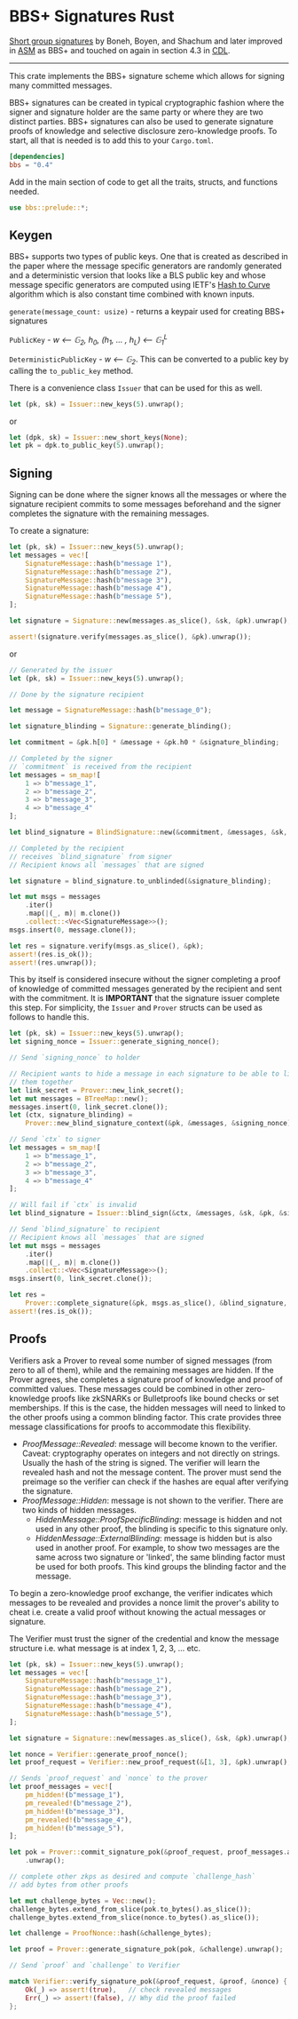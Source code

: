 # BBS+ Signatures Rust

[Short group signatures](https://crypto.stanford.edu/~xb/crypto04a/groupsigs.pdf) by Boneh, Boyen, and Shachum
and later improved in [ASM](http://web.cs.iastate.edu/~wzhang/teach-552/ReadingList/552-14.pdf) as BBS+ and touched on again
in section 4.3 in [CDL](https://eprint.iacr.org/2016/663.pdf).

---

This crate implements the BBS+ signature scheme which allows for signing many committed messages.

BBS+ signatures can be created in typical cryptographic fashion where the signer and signature holder are the same
party or where they are two distinct parties. BBS+ signatures can also be used to generate signature proofs of knowledge
and selective disclosure zero-knowledge proofs. To start, all that is needed is to add this to your `Cargo.toml`.

```toml
[dependencies]
bbs = "0.4"
```

Add in the main section of code to get all the traits, structs, and functions needed.

```rust
use bbs::prelude::*;
```

## Keygen

BBS+ supports two types of public keys. One that is created as described in the paper where the message specific generators
are randomly generated
and a deterministic version that looks like a BLS public key and whose message specific generators are computed using
IETF's [Hash to Curve](https://datatracker.ietf.org/doc/draft-irtf-cfrg-hash-to-curve/?include_text=1) algorithm which is also constant time combined with known inputs.

`generate(message_count: usize)` - returns a keypair used for creating BBS+ signatures

`PublicKey` - *w &xlarr; &#x1D53E;<sub>2</sub>, h<sub>0</sub>, (h<sub>1</sub>, ... , h<sub>L</sub>) &xlarr; &#x1D53E;<sub>1</sub><sup>L</sup>*

`DeterministicPublicKey` - *w &xlarr; &#x1D53E;<sub>2</sub>*. This can be converted to a public key by calling the `to_public_key` method.

There is a convenience class `Issuer` that can be used for this as well.

```rust
let (pk, sk) = Issuer::new_keys(5).unwrap();
```

or 

```rust
let (dpk, sk) = Issuer::new_short_keys(None);
let pk = dpk.to_public_key(5).unwrap();
```

## Signing

Signing can be done where the signer knows all the messages or where the signature recipient commits to some messages beforehand
and the signer completes the signature with the remaining messages.

To create a signature:

```rust
let (pk, sk) = Issuer::new_keys(5).unwrap();
let messages = vec![
    SignatureMessage::hash(b"message 1"),
    SignatureMessage::hash(b"message 2"),
    SignatureMessage::hash(b"message 3"),
    SignatureMessage::hash(b"message 4"),
    SignatureMessage::hash(b"message 5"),
];

let signature = Signature::new(messages.as_slice(), &sk, &pk).unwrap();

assert!(signature.verify(messages.as_slice(), &pk).unwrap());
```

or

```rust
// Generated by the issuer
let (pk, sk) = Issuer::new_keys(5).unwrap();

// Done by the signature recipient

let message = SignatureMessage::hash(b"message_0");

let signature_blinding = Signature::generate_blinding();

let commitment = &pk.h[0] * &message + &pk.h0 * &signature_blinding;

// Completed by the signer
// `commitment` is received from the recipient
let messages = sm_map![
    1 => b"message_1",
    2 => b"message_2",
    3 => b"message_3",
    4 => b"message_4"
];

let blind_signature = BlindSignature::new(&commitment, &messages, &sk, &pk).unwrap();

// Completed by the recipient
// receives `blind_signature` from signer
// Recipient knows all `messages` that are signed

let signature = blind_signature.to_unblinded(&signature_blinding);

let mut msgs = messages
    .iter()
    .map(|(_, m)| m.clone())
    .collect::<Vec<SignatureMessage>>();
msgs.insert(0, message.clone());

let res = signature.verify(msgs.as_slice(), &pk);
assert!(res.is_ok());
assert!(res.unwrap());
```

This by itself is considered insecure without the signer completing a proof of knowledge of committed messages generated
by the recipient and sent with the commitment. It is **IMPORTANT** that the signature issuer complete this step.
For simplicity, the `Issuer` and `Prover` structs can be used as follows to handle this.

```rust
let (pk, sk) = Issuer::new_keys(5).unwrap();
let signing_nonce = Issuer::generate_signing_nonce();

// Send `signing_nonce` to holder

// Recipient wants to hide a message in each signature to be able to link
// them together
let link_secret = Prover::new_link_secret();
let mut messages = BTreeMap::new();
messages.insert(0, link_secret.clone());
let (ctx, signature_blinding) =
    Prover::new_blind_signature_context(&pk, &messages, &signing_nonce).unwrap();

// Send `ctx` to signer
let messages = sm_map![
    1 => b"message_1",
    2 => b"message_2",
    3 => b"message_3",
    4 => b"message_4"
];

// Will fail if `ctx` is invalid
let blind_signature = Issuer::blind_sign(&ctx, &messages, &sk, &pk, &signing_nonce).unwrap();

// Send `blind_signature` to recipient
// Recipient knows all `messages` that are signed
let mut msgs = messages
    .iter()
    .map(|(_, m)| m.clone())
    .collect::<Vec<SignatureMessage>>();
msgs.insert(0, link_secret.clone());

let res =
    Prover::complete_signature(&pk, msgs.as_slice(), &blind_signature, &signature_blinding);
assert!(res.is_ok());
```

## Proofs

Verifiers ask a Prover to reveal some number of signed messages (from zero to all of them), while and the remaining
messages are hidden. If the Prover agrees, she completes a signature proof of knowledge and proof of committed values.
These messages could be combined in other zero-knowledge proofs like zkSNARKs or Bulletproofs like bound checks or 
set memberships. If this is the case, the hidden messages will need to linked to the other proofs using a common
blinding factor. This crate provides three message classifications for proofs to accommodate this flexibility.

- *ProofMessage::Revealed*: message will become known to the verifier. Caveat: cryptography operates on integers and not directly on strings. Usually the hash of the string is signed. The verifier will learn the revealed hash and not the message content. The prover must send the preimage so the verifier can check if the hashes are equal after verifying the signature.
- *ProofMessage::Hidden*: message is not shown to the verifier. There are two kinds of hidden messages.
    - *HiddenMessage::ProofSpecificBlinding*: message is hidden and not used in any other proof, the blinding is specific to this signature only.
    - *HiddenMessage::ExternalBlinding*: message is hidden but is also used in another proof. For example, to show two messages are the same across two signature or 'linked', the same blinding factor must be used for both proofs. This kind groups the blinding factor and the message.
    
To begin a zero-knowledge proof exchange, the verifier indicates which messages to be revealed and provides a nonce
limit the prover's ability to cheat i.e. create a valid proof without knowing the actual messages or signature.

The Verifier must trust the signer of the credential and know the message structure i.e. what message is at index 1, 2, 3, ... etc.

```rust
let (pk, sk) = Issuer::new_keys(5).unwrap();
let messages = vec![
    SignatureMessage::hash(b"message_1"),
    SignatureMessage::hash(b"message_2"),
    SignatureMessage::hash(b"message_3"),
    SignatureMessage::hash(b"message_4"),
    SignatureMessage::hash(b"message_5"),
];

let signature = Signature::new(messages.as_slice(), &sk, &pk).unwrap();

let nonce = Verifier::generate_proof_nonce();
let proof_request = Verifier::new_proof_request(&[1, 3], &pk).unwrap();

// Sends `proof_request` and `nonce` to the prover
let proof_messages = vec![
    pm_hidden!(b"message_1"),
    pm_revealed!(b"message_2"),
    pm_hidden!(b"message_3"),
    pm_revealed!(b"message_4"),
    pm_hidden!(b"message_5"),
];

let pok = Prover::commit_signature_pok(&proof_request, proof_messages.as_slice(), &signature)
    .unwrap();

// complete other zkps as desired and compute `challenge_hash`
// add bytes from other proofs

let mut challenge_bytes = Vec::new();
challenge_bytes.extend_from_slice(pok.to_bytes().as_slice());
challenge_bytes.extend_from_slice(nonce.to_bytes().as_slice());

let challenge = ProofNonce::hash(&challenge_bytes);

let proof = Prover::generate_signature_pok(pok, &challenge).unwrap();

// Send `proof` and `challenge` to Verifier

match Verifier::verify_signature_pok(&proof_request, &proof, &nonce) {
    Ok(_) => assert!(true),   // check revealed messages
    Err(_) => assert!(false), // Why did the proof failed
};
```
